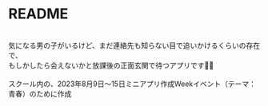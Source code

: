 # README
<br>
気になる男の子がいるけど、まだ連絡先も知らない目で追いかけるくらいの存在で、<br>
もしかしたら会えないかと放課後の正面玄関で待つアプリです🏫🧡<br>
<br>
スクール内の、2023年8月9日〜15日ミニアプリ作成Weekイベント（テーマ：青春）のために作成
